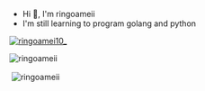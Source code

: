 - Hi 👋, I'm ringoameii
- I'm still learning to program golang and python

<p align="left"> <a href="https://twitter.com/ringoamei10_" target="blank"><img src="https://img.shields.io/twitter/follow/ringoamei10_?logo=twitter&style=for-the-badge" alt="ringoamei10_" /></a> </p>

<!--
<h3 align="left">Connect with me:</h3>
<p align="left">
<a href="https://twitter.com/ringoamei10_" target="blank"><img align="center" src="https://raw.githubusercontent.com/rahuldkjain/github-profile-readme-generator/master/src/images/icons/Social/twitter.svg" alt="ringoamei10_" height="30" width="40" /></a>
</p>
-->

<img align="center" src="https://github-readme-stats.vercel.app/api/top-langs?username=ringoameii&show_icons=true&locale=en&layout=compact" alt="ringoameii" />

&nbsp;<img align="center" src="https://github-readme-stats.vercel.app/api?username=ringoameii&show_icons=true&locale=en" alt="ringoameii" />

<!--
**marthadinatarf/marthadinatarf** is a ✨ _special_ ✨ repository because its `README.md` (this file) appears on your GitHub profile.

Here are some ideas to get you started:
![Spanduk Pameran Retractable Elektronik Modern Teknologi dan Teknologi Biru dan Merah Muda](https://user-images.githubusercontent.com/91775114/162918761-86cf23b3-ec2c-4857-bfb4-06127932ef41.png)
- 🔭 I’m currently working on ...
- 🌱 I’m currently learning ...
- 👯 I’m looking to collaborate on ...
- 🤔 I’m looking for help with ...
- 💬 Ask me about ...
- 📫 How to reach me: ...
- 😄 Pronouns: ...
- ⚡ Fun fact: ...
-->
